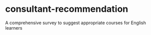 # consultant-recommendation
A comprehensive survey to suggest appropriate courses for English learners
